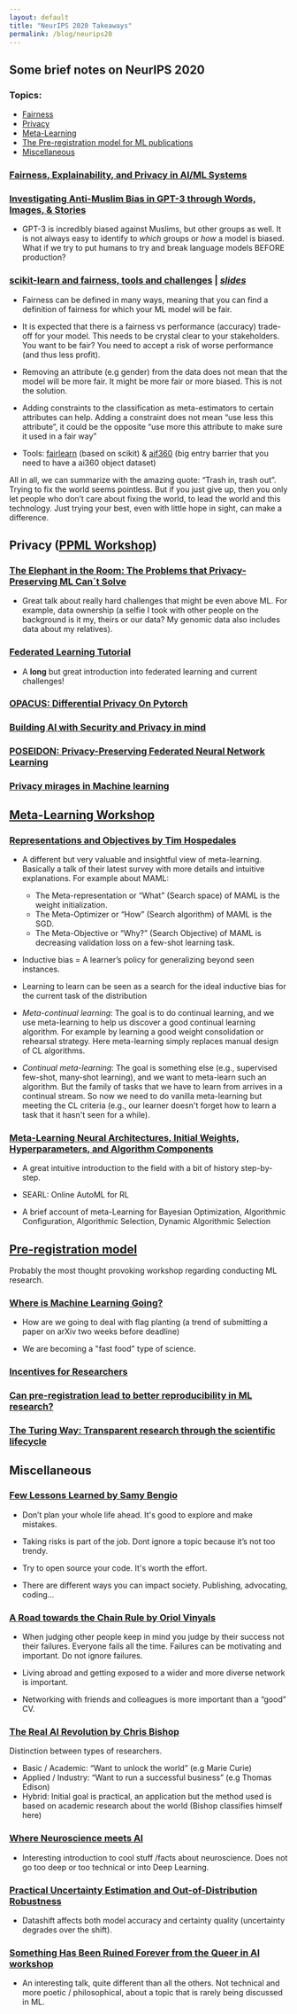 ```yaml
---
layout: default
title: "NeurIPS 2020 Takeaways"
permalink: /blog/neurips20
---
```


## Some brief notes on NeurIPS 2020 

### Topics:

* [Fairness](#fairness)
* [Privacy](#privacy)
* [Meta-Learning](#meta)
* [The Pre-registration model for ML publications](#pub)
* [Miscellaneous](#misc)

### [Fairness, Explainability, and Privacy in AI/ML Systems](https://slideslive.com/38942295/fairness-explainability-and-privacy-in-aiml-systems)

### [Investigating Anti-Muslim Bias in GPT-3 through Words, Images, & Stories](https://neurips.cc/virtual/2020/protected/affinity_workshop_19591.html)

- GPT-3 is incredibly biased against Muslims, but other groups as well. It is not always easy to identify to _which_ groups or _how_ a model is biased. What if we try to put humans to try and break language models BEFORE production?


### [scikit-learn and fairness, tools and challenges](https://slideslive.com/38942315/scikitlearn-and-fairness-tools-and-challenges) | _[slides](https://github.com/adrinjalali/talks/blob/master/sklearn-fairness-neurips2020/presentation.ipynb)_

- Fairness can be defined in many ways, meaning that you can find a definition of fairness for which your ML model will be fair.

- It is expected that there is a fairness vs performance (accuracy) trade-off for your model. This needs to be crystal clear to your stakeholders. You want to be fair? You need to accept a risk of worse performance (and thus less profit).

- Removing an attribute (e.g gender) from the data does not mean that the model will be more fair. It might be more fair or more biased. This is not the solution.

- Adding constraints to the classification as meta-estimators to certain attributes can help. Adding a constraint does not mean “use less this attribute”, it could be the opposite “use more this attribute to make sure it used in a fair way”

- Tools: [fairlearn](https://fairlearn.github.io/) (based on scikit) & [aif360](https://github.com/Trusted-AI/AIF360) (big entry barrier that you need to have a ai360 object dataset)

All in all, we can summarize with the amazing quote: “Trash in, trash out”.
Trying to fix the world seems pointless. But if you just give up, then you only let people who don’t care about fixing the world, to lead the world and this technology. Just trying your best, even with little hope in sight, can make a difference.

## Privacy ([PPML Workshop](https://neurips.cc/virtual/2020/protected/workshop_16150.html))

### [The Elephant in the Room: The Problems that Privacy-Preserving ML Can´t Solve ](https://slideslive.com/38938421/the-elephant-in-the-room-the-problems-that-privacypreserving-ml-can-t-solve)

- Great talk about really hard challenges that might be even above ML. For example, data ownership (a selfie I took with other people on the background is it my, theirs or our data? My genomic data also includes data about my relatives).

### [Federated Learning Tutorial](https://slideslive.com/38935813/federated-learning-tutorial)

- A **long** but great introduction into federated learning and current challenges!

### [OPACUS: Differential Privacy On Pytorch ](https://slideslive.com/38943022/opacus-differential-privacy-on-pytorch)


### [Building AI with Security and Privacy in mind ](https://slideslive.com/38942327/building-ai-with-security-and-privacy-in-mind)


### [POSEIDON: Privacy-Preserving Federated Neural Network Learning ](https://slideslive.com/38940955/poseidon-privacypreserving-federated-neural-network-learning)


### [Privacy mirages in Machine learning ](https://slideslive.com/38938420/privacy-mirages-in-machine-learning)

## [Meta-Learning Workshop](https://neurips.cc/virtual/2020/protected/workshop_16141.html)

### [Representations and Objectives by Tim Hospedales](https://slideslive.com/38943460/introduction-for-invited-speaker-tim-hospedales)

- A different but very valuable and insightful view of meta-learning. Basically a talk of their latest survey with more details and intuitive explanations. For example about MAML:

  - The Meta-representation or “What” (Search space) of MAML is the weight initialization.
  - The Meta-Optimizer or “How” (Search algorithm) of MAML is the SGD.
  - The Meta-Objective or “Why?” (Search Objective) of MAML is decreasing validation loss on a few-shot learning task.

- Inductive bias = A learner’s policy for generalizing beyond seen instances.

- Learning to learn can be seen as a search for the ideal inductive bias for the current task of the distribution

- _Meta-continual learning_: The goal is to do continual learning, and we use meta-learning to help us discover a good continual learning algorithm. For example by learning a good weight consolidation or rehearsal strategy. Here meta-learning simply replaces manual design of CL algorithms.

- _Continual meta-learning_: The goal is something else (e.g., supervised few-shot, many-shot learning), and we want to meta-learn such an algorithm. But the family of tasks that we have to learn from arrives in a continual stream. So now we need to do vanilla meta-learning but meeting the CL criteria (e.g., our learner doesn't forget how to learn a task that it hasn't seen for a while).


### [Meta-Learning Neural Architectures, Initial Weights, Hyperparameters, and Algorithm Components](https://slideslive.com/38938210/metalearning-neural-architectures-initial-weights-hyperparameters-and-algorithm-components)

- A great intuitive introduction to the field with a bit of history step-by-step.

- SEARL: Online AutoML for RL

- A brief account of meta-Learning for Bayesian Optimization, Algorithmic Configuration, Algorithmic Selection, Dynamic Algorithmic Selection


## [Pre-registration model](https://neurips.cc/virtual/2020/protected/workshop_16158.html)

 Probably the most thought provoking workshop regarding conducting ML research.

### [Where is Machine Learning Going?](https://slideslive.com/38938273/where-is-machine-learning-going)

- How are we going to deal with flag planting (a trend of submitting a paper on arXiv two weeks before deadline)

- We are becoming a "fast food" type of science.

### [Incentives for Researchers](https://slideslive.com/38938274/incentives-for-researchers)

### [Can pre-registration lead to better reproducibility in ML research?](https://slideslive.com/38938275/can-preregistration-lead-to-better-reproducibility-in-ml-research)

### [The Turing Way: Transparent research through the scientific lifecycle ](https://slideslive.com/38938270/the-turing-way-transparent-research-through-the-scientific-lifecycle)

## Miscellaneous

### [Few Lessons Learned by Samy Bengio](https://slideslive.com/38940961/a-few-lessons-learned)

- Don’t plan your whole life ahead. It's good to explore and make mistakes.

- Taking risks is part of the job. Dont ignore a topic because it’s not too trendy.

- Try to open source your code. It's worth the effort.

- There are different ways you can impact society. Publishing, advocating, coding...

### [A Road towards the Chain Rule by Oriol Vinyals](https://slideslive.com/38942438/a-road-towards-the-chain-rule)

- When judging other people keep in mind you judge by their success not their failures. Everyone fails all the time. Failures can be motivating and important. Do not ignore failures.

- Living abroad and getting exposed to a wider and more diverse network is important.

- Networking with friends and colleagues is more important than a “good” CV.

### [The Real AI Revolution by Chris Bishop](https://neurips.cc/virtual/2020/protected/invited_16165.html)

Distinction between types of researchers. 
- Basic / Academic: “Want to unlock the world” (e.g Marie Curie)
- Applied / Industry: “Want to run a successful business” (e.g Thomas Edison)
- Hybrid: Initial goal is practical, an application but the method used is based on academic research about the world (Bishop classifies himself here)


### [Where Neuroscience meets AI]()

- Interesting introduction to cool stuff /facts about neuroscience. Does not go too deep or too technical or into Deep Learning.

### [Practical Uncertainty Estimation and Out-of-Distribution Robustness](https://slideslive.com/38935801/practical-uncertainty-estimation-outofdistribution-robustness-in-deep-learning)

- Datashift affects both model accuracy and certainty quality (uncertainty degrades over the shift).

### [Something Has Been Ruined Forever  from the Queer in AI workshop](https://slideslive.com/38943020/something-has-been-ruined-forever)

- An interesting talk, quite different than all the others. Not technical and more poetic / philosophical, about a topic that is rarely being discussed in ML.